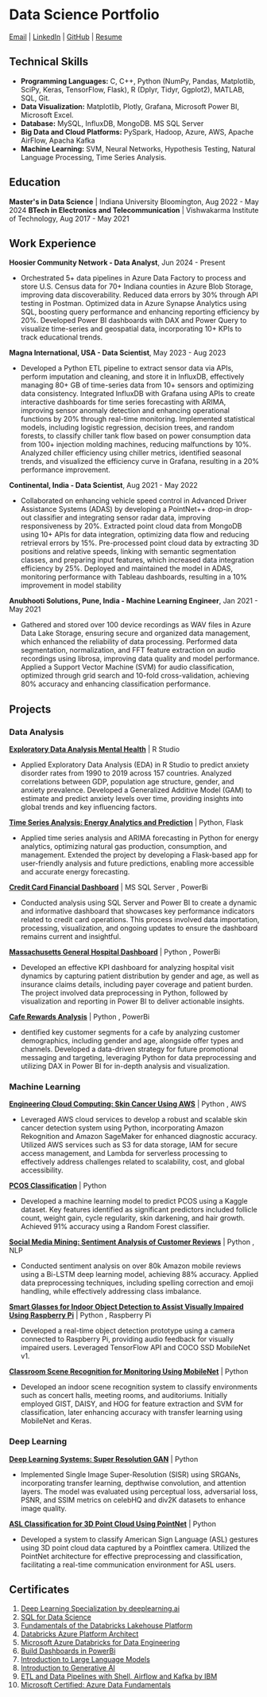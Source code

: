 # Data Science Portfolio

[Email](mailto:sakshi.k.rathi@gmail.com) | [LinkedIn](https://www.linkedin.com/in/sakshi-k-rathi/) | [GitHub](https://github.com/sakshiiiir) | [Resume](https://drive.google.com/file/d/1jyXZfelOSDfeI3V_-fF6ev1dmk4MWvXO/view?usp=drive_link)

## Technical Skills

- **Programming Languages:** C, C++, Python (NumPy, Pandas, Matplotlib, SciPy, Keras, TensorFlow, Flask), R (Dplyr, Tidyr, Ggplot2), MATLAB, SQL, Git.
- **Data Visualization:** Matplotlib, Plotly, Grafana, Microsoft Power BI, Microsoft Excel.
- **Database:** MySQL, InfluxDB, MongoDB. MS SQL Server
- **Big Data and Cloud Platforms:** PySpark, Hadoop, Azure, AWS, Apache AirFlow, Apacha Kafka 
- **Machine Learning:** SVM, Neural Networks, Hypothesis Testing, Natural Language Processing, Time Series Analysis.

## Education

**Master's in Data Science** | Indiana University Bloomington, Aug 2022 - May 2024
**BTech in Electronics and Telecommunication**  | Vishwakarma Institute of Technology, Aug 2017 - May 2021

## Work Experience

**Hoosier Community Network - Data Analyst**, Jun 2024 - Present 
- Orchestrated 5+ data pipelines in Azure Data Factory to process and store U.S. Census data for 70+ Indiana counties in Azure Blob Storage, improving data discoverability. Reduced data errors by 30% through API testing in Postman. Optimized data in Azure Synapse Analytics using SQL, boosting query performance and enhancing reporting efficiency by 20%. Developed Power BI dashboards with DAX and Power Query to visualize time-series and geospatial data, incorporating 10+ KPIs to track educational trends.

**Magna International, USA - Data Scientist**, May 2023 - Aug 2023
- Developed a Python ETL pipeline to extract sensor data via APIs, perform imputation and cleaning, and store it in InfluxDB, effectively managing 80+ GB of time-series data from 10+ sensors and optimizing data consistency. Integrated InfluxDB with Grafana using APIs to create interactive dashboards for time series forecasting with ARIMA, improving sensor anomaly detection and enhancing operational functions by 20% through real-time monitoring. Implemented statistical models, including logistic regression, decision trees, and random forests, to classify chiller tank flow based on power consumption data from 100+ injection molding machines, reducing malfunctions by 10%. Analyzed chiller efficiency using chiller metrics, identified seasonal trends, and visualized the efficiency curve in Grafana, resulting in a 20% performance improvement.
  
**Continental, India - Data Scientist**, Aug 2021 - May 2022
- Collaborated on enhancing vehicle speed control in Advanced Driver Assistance Systems (ADAS) by developing a PointNet++ drop-in drop-out classifier and integrating sensor radar data, improving responsiveness by 20%. Extracted point cloud data from MongoDB using 10+ APIs for data integration, optimizing data flow and reducing retrieval errors by 15%. Pre-processed point cloud data by extracting 3D positions and relative speeds, linking with semantic segmentation classes, and preparing input features, which increased data integration efficiency by 25%. Deployed and maintained the model in ADAS, monitoring performance with Tableau dashboards, resulting in a 10% improvement in model stability
  
**Anubhooti Solutions, Pune, India - Machine Learning Engineer**, Jan 2021 - May 2021
- Gathered and stored over 100 device recordings as WAV files in Azure Data Lake Storage, ensuring secure and organized data management, which enhanced the reliability of data processing. Performed data segmentation, normalization, and FFT feature extraction on audio recordings using librosa, improving data quality and model performance. Applied a Support Vector Machine (SVM) for audio classification, optimized through grid search and 10-fold cross-validation, achieving 80% accuracy and enhancing classification performance.

## Projects

### Data Analysis

**[Exploratory Data Analysis Mental Health](https://github.com/sakshiiiir/EDA-Mental-Health)** | R Studio 
- Applied Exploratory Data Analysis (EDA) in R Studio to predict anxiety disorder rates from 1990 to 2019 across 157 countries. Analyzed correlations between GDP, population age structure, gender, and anxiety prevalence. Developed a Generalized Additive Model (GAM) to estimate and predict anxiety levels over time, providing insights into global trends and key influencing factors.

**[Time Series Analysis: Energy Analytics and Prediction](https://github.com/sakshiiiir/Time-Series-Analysis-Energy-Analytics)** | Python, Flask
- Applied time series analysis and ARIMA forecasting in Python for energy analytics, optimizing natural gas production, consumption, and management. Extended the project by developing a Flask-based app for user-friendly analysis and future predictions, enabling more accessible and accurate energy forecasting.

**[Credit Card Financial Dashboard](https://github.com/sakshiiiir/Credit_Card-Financial_Dashboard)** | MS SQL Server , PowerBi
- Conducted analysis using SQL Server and Power BI to create a dynamic and informative dashboard that showcases key performance indicators related to credit card operations. This process involved data importation, processing, visualization, and ongoing updates to ensure the dashboard remains current and insightful.

**[Massachusetts General Hospital Dashboard](https://github.com/sakshiiiir/Massachusetts-General-Hospital-Dashboard)** | Python , PowerBi
- Developed an effective KPI dashboard for analyzing hospital visit dynamics by capturing patient distribution by gender and age, as well as insurance claims details, including payer coverage and patient burden. The project involved data preprocessing in Python, followed by visualization and reporting in Power BI to deliver actionable insights.

**[Cafe Rewards Analysis](https://github.com/sakshiiiir/Cafe-Rewards-Dashboard)** | Python , PowerBi
- dentified key customer segments for a cafe by analyzing customer demographics, including gender and age, alongside offer types and channels. Developed a data-driven strategy for future promotional messaging and targeting, leveraging Python for data preprocessing and utilizing DAX in Power BI for in-depth analysis and visualization. 

### Machine Learning

**[Engineering Cloud Computing: Skin Cancer Using AWS](https://github.com/sakshiiiir/AWS-Skin-Cancer)** | Python , AWS
- Leveraged AWS cloud services to develop a robust and scalable skin cancer detection system using Python, incorporating Amazon Rekognition and Amazon SageMaker for enhanced diagnostic accuracy. Utilized AWS services such as S3 for data storage, IAM for secure access management, and Lambda for serverless processing to effectively address challenges related to scalability, cost, and global accessibility.

**[PCOS Classification](https://github.com/sakshiiiir/Data-Mining-PCOS)** | Python
- Developed a machine learning model to predict PCOS using a Kaggle dataset. Key features identified as significant predictors included follicle count, weight gain, cycle regularity, skin darkening, and hair growth. Achieved 91% accuracy using a Random Forest classifier.

**[Social Media Mining: Sentiment Analysis of Customer Reviews](https://github.com/sakshiiiir/Sentiment-Analysis-of-Customer-Reviews)** | Python , NLP
- Conducted sentiment analysis on over 80k Amazon mobile reviews using a Bi-LSTM deep learning model, achieving 88% accuracy. Applied data preprocessing techniques, including spelling correction and emoji handling, while effectively addressing class imbalance.

**[Smart Glasses for Indoor Object Detection to Assist Visually Impaired Using Raspberry Pi](https://github.com/sakshiiiir/Smart-Glasses-for-Indoor-Object-Detection)** | Python , Raspberry Pi
- Developed a real-time object detection prototype using a camera connected to Raspberry Pi, providing audio feedback for visually impaired users. Leveraged TensorFlow API and COCO SSD MobileNet v1.
  
**[Classroom Scene Recognition for Monitoring Using MobileNet](https://github.com/sakshiiiir/Classroom-Scene-Recognition)** | Python
- Developed an indoor scene recognition system to classify environments such as concert halls, meeting rooms, and auditoriums. Initially employed GIST, DAISY, and HOG for feature extraction and SVM for classification, later enhancing accuracy with transfer learning using MobileNet and Keras.

### Deep Learning

**[Deep Learning Systems: Super Resolution GAN](https://github.com/sakshiiiir/Deep-Learning--SRGAN)** | Python
- Implemented Single Image Super-Resolution (SISR) using SRGANs, incorporating transfer learning, depthwise convolution, and attention layers. The model was evaluated using perceptual loss, adversarial loss, PSNR, and SSIM metrics on celebHQ and div2K datasets to enhance image quality.
  
**[ASL Classification for 3D Point Cloud Using PointNet](https://github.com/sakshiiiir/ASL-Classification-for-3D-point-cloud)** | Python
- Developed a system to classify American Sign Language (ASL) gestures using 3D point cloud data captured by a Pointflex camera. Utilized the PointNet architecture for effective preprocessing and classification, facilitating a real-time communication environment for ASL users.

## Certificates

1. [Deep Learning Specialization by deeplearning.ai](https://coursera.org/share/6d0e28913d35181cd1bcf9450cd35750)
2. [SQL for Data Science](https://coursera.org/share/f030242ec2bb0986c2ad12eefe197e82)
3. [Fundamentals of the Databricks Lakehouse Platform](https://scq.io/As7KR3f)
4. [Databricks Azure Platform Architect](https://scq.io/NIVIK6f)
5. [Microsoft Azure Databricks for Data Engineering](https://coursera.org/share/7051b436528131d95888ca4af0c8ff60)
6. [Build Dashboards in PowerBi](https://coursera.org/share/f7cdf7f465a8d1431788fae0c87edb28)
7. [Introduction to Large Language Models](https://coursera.org/share/76f2e361385b84d6273c591e01b69330)
8. [Introduction to Generative AI](https://coursera.org/share/047eb12c6a8c789529d8f67e5785cfe9)
9. [ETL and Data Pipelines with Shell, Airflow and Kafka by IBM](https://coursera.org/share/4b7999dac3602399a1dea81d909f5534)
10. [Microsoft Certified: Azure Data Fundamentals](https://learn.microsoft.com/api/credentials/share/en-us/RathiSakshi-8681/BB31F4F0FFA93DEB?sharingId=5E3C84EC7B39ADBB)
